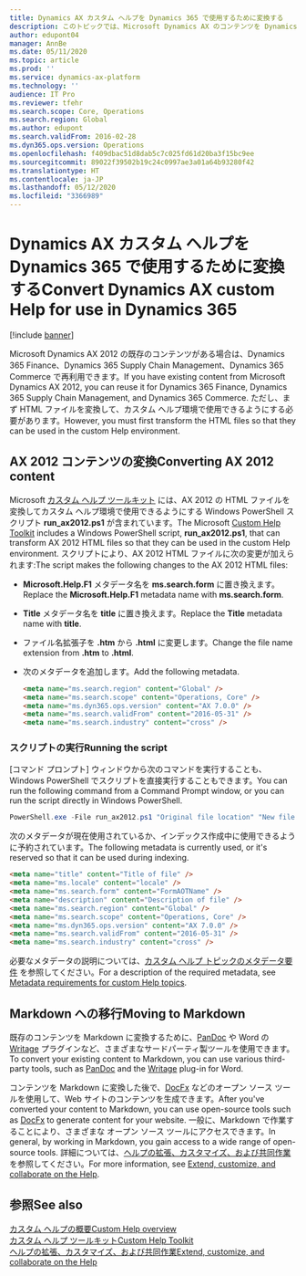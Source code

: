 ```yaml
---
title: Dynamics AX カスタム ヘルプを Dynamics 365 で使用するために変換する
description: このトピックでは、Microsoft Dynamics AX のコンテンツを Dynamics 365 ソリューションで再利用する方法について説明します。
author: edupont04
manager: AnnBe
ms.date: 05/11/2020
ms.topic: article
ms.prod: ''
ms.service: dynamics-ax-platform
ms.technology: ''
audience: IT Pro
ms.reviewer: tfehr
ms.search.scope: Core, Operations
ms.search.region: Global
ms.author: edupont
ms.search.validFrom: 2016-02-28
ms.dyn365.ops.version: Operations
ms.openlocfilehash: f409dbac51d8dab5c7c025fd61d20ba3f15bc9ee
ms.sourcegitcommit: 89022f39502b19c24c0997ae3a01a64b93280f42
ms.translationtype: HT
ms.contentlocale: ja-JP
ms.lasthandoff: 05/12/2020
ms.locfileid: "3366989"
---
```

# <a name="convert-dynamics-ax-custom-help-for-use-in-dynamics-365"></a><span data-ttu-id="62138-103">Dynamics AX カスタム ヘルプを Dynamics 365 で使用するために変換する</span><span class="sxs-lookup"><span data-stu-id="62138-103">Convert Dynamics AX custom Help for use in Dynamics 365</span></span>

[!include [banner](../includes/banner.md)]

<span data-ttu-id="62138-104">Microsoft Dynamics AX 2012 の既存のコンテンツがある場合は、Dynamics 365 Finance、Dynamics 365 Supply Chain Management、Dynamics 365 Commerce で再利用できます。</span><span class="sxs-lookup"><span data-stu-id="62138-104">If you have existing content from Microsoft Dynamics AX 2012, you can reuse it for Dynamics 365 Finance, Dynamics 365 Supply Chain Management, and Dynamics 365 Commerce.</span></span> <span data-ttu-id="62138-105">ただし、まず HTML ファイルを変換して、カスタム ヘルプ環境で使用できるようにする必要があります。</span><span class="sxs-lookup"><span data-stu-id="62138-105">However, you must first transform the HTML files so that they can be used in the custom Help environment.</span></span>

## <a name="converting-ax-2012-content"></a><span data-ttu-id="62138-106">AX 2012 コンテンツの変換</span><span class="sxs-lookup"><span data-stu-id="62138-106">Converting AX 2012 content</span></span>

<span data-ttu-id="62138-107">Microsoft [カスタム ヘルプ ツールキット](custom-help-toolkit.md) には、AX 2012 の HTML ファイルを変換してカスタム ヘルプ環境で使用できるようにする Windows PowerShell スクリプト **run_ax2012.ps1** が含まれています。</span><span class="sxs-lookup"><span data-stu-id="62138-107">The Microsoft [Custom Help Toolkit](custom-help-toolkit.md) includes a Windows PowerShell script, **run_ax2012.ps1**, that can transform AX 2012 HTML files so that they can be used in the custom Help environment.</span></span> <span data-ttu-id="62138-108">スクリプトにより、AX 2012 HTML ファイルに次の変更が加えられます:</span><span class="sxs-lookup"><span data-stu-id="62138-108">The script makes the following changes to the AX 2012 HTML files:</span></span>

- <span data-ttu-id="62138-109">**Microsoft.Help.F1** メタデータ名を **ms.search.form** に置き換えます。</span><span class="sxs-lookup"><span data-stu-id="62138-109">Replace the **Microsoft.Help.F1** metadata name with **ms.search.form**.</span></span>
- <span data-ttu-id="62138-110">**Title** メタデータ名を **title** に置き換えます。</span><span class="sxs-lookup"><span data-stu-id="62138-110">Replace the **Title** metadata name with **title**.</span></span>
- <span data-ttu-id="62138-111">ファイル名拡張子を **.htm** から **.html** に変更します。</span><span class="sxs-lookup"><span data-stu-id="62138-111">Change the file name extension from **.htm** to **.html**.</span></span>
- <span data-ttu-id="62138-112">次のメタデータを追加します。</span><span class="sxs-lookup"><span data-stu-id="62138-112">Add the following metadata.</span></span>

    ```html
    <meta name="ms.search.region" content="Global" />
    <meta name="ms.search.scope" content="Operations, Core" />
    <meta name="ms.dyn365.ops.version" content="AX 7.0.0" />
    <meta name="ms.search.validFrom" content="2016-05-31" />
    <meta name="ms.search.industry" content="cross" />
    ```

### <a name="running-the-script"></a><span data-ttu-id="62138-113">スクリプトの実行</span><span class="sxs-lookup"><span data-stu-id="62138-113">Running the script</span></span>

<span data-ttu-id="62138-114">[コマンド プロンプト] ウィンドウから次のコマンドを実行することも、Windows PowerShell でスクリプトを直接実行することもできます。</span><span class="sxs-lookup"><span data-stu-id="62138-114">You can run the following command from a Command Prompt window, or you can run the script directly in Windows PowerShell.</span></span>

```powershell
PowerShell.exe -File run_ax2012.ps1 "Original file location" "New file location"
```

<span data-ttu-id="62138-115">次のメタデータが現在使用されているか、インデックス作成中に使用できるように予約されています。</span><span class="sxs-lookup"><span data-stu-id="62138-115">The following metadata is currently used, or it's reserved so that it can be used during indexing.</span></span>

```html
<meta name="title" content="Title of file" />
<meta name="ms.locale" content="locale" />
<meta name="ms.search.form" content="FormAOTName" />
<meta name="description" content="Description of file" />
<meta name="ms.search.region" content="Global" />
<meta name="ms.search.scope" content="Operations, Core" />
<meta name="ms.dyn365.ops.version" content="AX 7.0.0" />
<meta name="ms.search.validFrom" content="2016-05-31" />
<meta name="ms.search.industry" content="cross" />
```

<span data-ttu-id="62138-116">必要なメタデータの説明については、[カスタム ヘルプ トピックのメタデータ要件](preparing-content.md#metadata) を参照してください。</span><span class="sxs-lookup"><span data-stu-id="62138-116">For a description of the required metadata, see [Metadata requirements for custom Help topics](preparing-content.md#metadata).</span></span>

## <a name="moving-to-markdown"></a><a name="moving-to-markdown"></a><span data-ttu-id="62138-117">Markdown への移行</span><span class="sxs-lookup"><span data-stu-id="62138-117">Moving to Markdown</span></span>

<span data-ttu-id="62138-118">既存のコンテンツを Markdown に変換するために、[PanDoc](https://pandoc.org) や Word の [Writage](http://www.writage.com) プラグインなど、さまざまなサードパーティ製ツールを使用できます。</span><span class="sxs-lookup"><span data-stu-id="62138-118">To convert your existing content to Markdown, you can use various third-party tools, such as [PanDoc](https://pandoc.org) and the [Writage](http://www.writage.com) plug-in for Word.</span></span>

<span data-ttu-id="62138-119">コンテンツを Markdown に変換した後で、[DocFx](https://dotnet.github.io/docfx/) などのオープン ソース ツールを使用して、Web サイトのコンテンツを生成できます。</span><span class="sxs-lookup"><span data-stu-id="62138-119">After you've converted your content to Markdown, you can use open-source tools such as [DocFx](https://dotnet.github.io/docfx/) to generate content for your website.</span></span> <span data-ttu-id="62138-120">一般に、Markdown で作業することにより、さまざまな オープン ソース ツールにアクセスできます。</span><span class="sxs-lookup"><span data-stu-id="62138-120">In general, by working in Markdown, you gain access to a wide range of open-source tools.</span></span> <span data-ttu-id="62138-121">詳細については、[ヘルプの拡張、カスタマイズ、および共同作業](contributor-guide.md) を参照してください。</span><span class="sxs-lookup"><span data-stu-id="62138-121">For more information, see [Extend, customize, and collaborate on the Help](contributor-guide.md).</span></span>

## <a name="see-also"></a><span data-ttu-id="62138-122">参照</span><span class="sxs-lookup"><span data-stu-id="62138-122">See also</span></span>

[<span data-ttu-id="62138-123">カスタム ヘルプの概要</span><span class="sxs-lookup"><span data-stu-id="62138-123">Custom Help overview</span></span>](custom-help-overview.md)  
[<span data-ttu-id="62138-124">カスタム ヘルプ ツールキット</span><span class="sxs-lookup"><span data-stu-id="62138-124">Custom Help Toolkit</span></span>](custom-help-toolkit.md)  
[<span data-ttu-id="62138-125">ヘルプの拡張、カスタマイズ、および共同作業</span><span class="sxs-lookup"><span data-stu-id="62138-125">Extend, customize, and collaborate on the Help</span></span>](contributor-guide.md)
